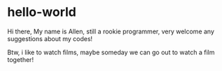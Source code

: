 # hello-world

Hi there, My name is Allen, still a rookie programmer, very welcome any suggestions about my codes!

Btw, i like to watch films, maybe someday we can go out to watch a film together!
